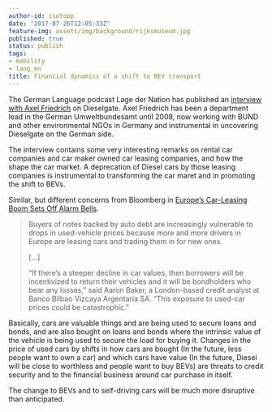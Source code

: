```yaml
---
author-id: isotopp
date: "2017-07-26T12:05:33Z"
feature-img: assets/img/background/rijksmuseum.jpg
published: true
status: publish
tags:
- mobility
- lang_en
title: Financial dynamics of a shift to BEV transport
---
```

The German Language podcast Lage der Nation has published an 
[interview with Axel Friedrich](https://www.kuechenstud.io/lagedernation/2017/07/25/ldn-sommerinterview-1-axel-friedrich-zu-diesel-gate/)
on Dieselgate. Axel Friedrich has been a department lead in the German
Umweltbundesamt until 2008, now working with BUND and other environmental
NGOs in Germany and instrumental in uncovering Dieselgate on the German
side.

The interview contains some very interesting remarks on rental car companies
and car maker owned car leasing companies, and how the shape the car market.
A deprecation of Diesel cars by those leasing companies is instrumental to
transforming the car maret and in promoting the shift to BEVs.

Similar, but different concerns from Bloomberg in 
[Europe’s Car-Leasing Boom Sets Off Alarm Bells](https://www.bloomberg.com/news/articles/2017-06-30/auto-debt-risk-spreads-to-europe-as-leases-create-used-car-glut).

> Buyers of notes backed by auto debt are increasingly vulnerable to drops
> in used-vehicle prices because more and more drivers in Europe are leasing
> cars and trading them in for new ones.
>
> […]
>
> “If there’s a steeper decline in car values, then borrowers will be
> incentivized to return their vehicles and it will be bondholders who bear
> any losses,” said Aaron Baker, a London-based credit analyst at Banco
> Bilbao Vizcaya Argentaria SA. “This exposure to used-car prices could be
> catastrophic.”

Basically, cars are valuable things and are being used to secure loans and
bonds, and are also bought on loans and bonds where the intrinsic value of
the vehicle is being used to secure the load for buying it. Changes in the
price of used cars by shifts in how cars are bought (In the future, less
people want to own a car) and which cars have value (In the future, Diesel
will be close to worthless and people want to buy BEVs) are threats to
credit security and to the financial business around car purchase in itself.

The change to BEVs and to self-driving cars will be much more disruptive
than anticipated.
